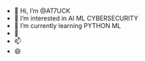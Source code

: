 - 👋 Hi, I’m @AT7UCK
- 👀 I’m interested in AI ML CYBERSECURITY 
- 🌱 I’m currently learning PYTHON ML 
- 💞️ 
- 📫 
- 😄 

<!---
AT7UCK/AT7UCK is a ✨ special ✨ repository because its `README.md` (this file) appears on your GitHub profile.
You can click the Preview link to take a look at your changes.
--->
